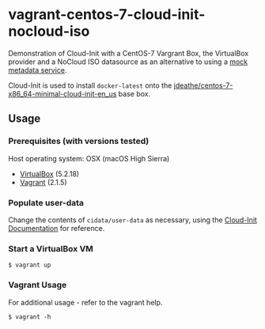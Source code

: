 # vagrant-centos-7-cloud-init-nocloud-iso

Demonstration of Cloud-Init with a CentOS-7 Vargrant Box, the VirtualBox provider and a NoCloud ISO datasource as an alternative to using a [mock metadata service](https://gist.github.com/jdeathe/e4e7943e48b23f48e16460630ac004a6).

Cloud-Init is used to install `docker-latest` onto the [jdeathe/centos-7-x86_64-minimal-cloud-init-en_us](https://atlas.hashicorp.com/jdeathe/boxes/centos-7-x86_64-minimal-cloud-init-en_us) base box.

## Usage

### Prerequisites (with versions tested)

Host operating system: OSX (macOS High Sierra)

- [VirtualBox](https://www.virtualbox.org) (5.2.18)
- [Vagrant](https://www.vagrantup.com) (2.1.5)

### Populate user-data

Change the contents of `cidata/user-data` as necessary, using the [Cloud-Init Documentation](https://cloudinit.readthedocs.io/en/latest/topics/examples.html) for reference.

### Start a VirtualBox VM

```
$ vagrant up
```

### Vagrant Usage

For additional usage - refer to the vagrant help.

```
$ vagrant -h
```
